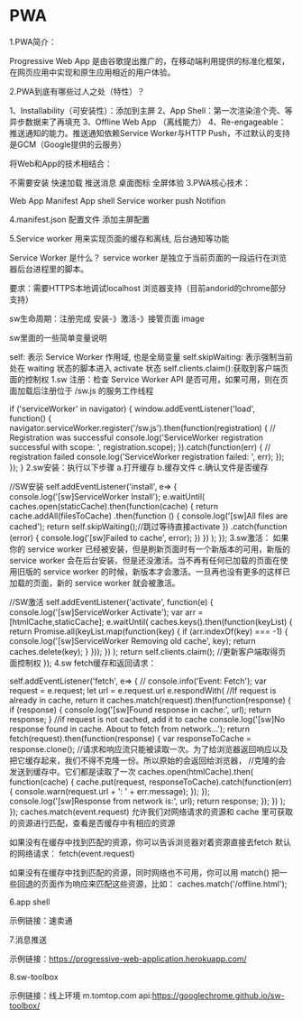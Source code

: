 # PWA
1.PWA简介：

Progressive Web App 是由谷歌提出推广的，在移动端利用提供的标准化框架，在网页应用中实现和原生应用相近的用户体验。

2.PWA到底有哪些过人之处（特性）？

1、Installability（可安装性）：添加到主屏
2、App Shell：第一次渲染渲个壳、等异步数据来了再填充
3、Offline Web App （离线能力）
4、Re-engageable：推送通知的能力。推送通知依赖Service Worker与HTTP Push，不过默认的支持是GCM（Google提供的云服务）

将Web和App的技术相结合：

 不需要安装
 快速加载
 推送消息
 桌面图标
 全屏体验
3.PWA核心技术：

Web App Manifest
App shell
Service worker
push Notifion

4.manifest.json 配置文件 添加主屏配置

<link rel="manifest" href="/manifest.json">

5.Service worker 用来实现页面的缓存和离线, 后台通知等功能

Service Worker 是什么？ service worker 是独立于当前页面的一段运行在浏览器后台进程里的脚本。

要求：需要HTTPS本地调试localhost 浏览器支持（目前andorid的chrome部分支持）

sw生命周期：注册完成 安装-》激活-》接管页面 image

sw里面的一些简单变量说明

self: 表示 Service Worker 作用域, 也是全局变量
self.skipWaiting: 表示强制当前处在 waiting 状态的脚本进入 activate 状态
self.clients.claim():获取到客户端页面的控制权
1.sw 注册：检查 Service Worker API 是否可用，如果可用，则在页面加载后注册位于 /sw.js 的服务工作线程

if ('serviceWorker' in navigator) {
  window.addEventListener('load', function() {
    navigator.serviceWorker.register('/sw.js').then(function(registration) {
      // Registration was successful
      console.log('ServiceWorker registration successful with scope: ', registration.scope);
    }).catch(function(err) {
      // registration failed 
      console.log('ServiceWorker registration failed: ', err);
    });
  });
}
2.sw安装：执行以下步骤
a.打开缓存
b.缓存文件
c.确认文件是否缓存

//SW安装
self.addEventListener('install', e=> {
  console.log('[sw]ServiceWorker Install');
  e.waitUntil(
    caches.open(staticCache).then(function(cache) {
      return cache.addAll(filesToCache)
      .then(function () {
        console.log('[sw]All files are cached');
        return self.skipWaiting();//跳过等待直接activate
      })
      .catch(function (error) {
        console.log('[sw]Failed to cache', error);
      })
    })
  );
});
3.sw激活： 如果你的 service worker 已经被安装，但是刷新页面时有一个新版本的可用，新版的 service worker 会在后台安装，但是还没激活。当不再有任何已加载的页面在使用旧版的 service worker 的时候，新版本才会激活。一旦再也没有更多的这样已加载的页面，新的 service worker 就会被激活。

//SW激活
self.addEventListener('activate', function(e) {
  console.log('[sw]ServiceWorker Activate');
  var arr = [htmlCache,staticCache];
  e.waitUntil(
    caches.keys().then(function(keyList) {
      return Promise.all(keyList.map(function(key) {
        if (arr.indexOf(key) === -1) {
          console.log('[sw]ServiceWorker Removing old cache', key);
          return caches.delete(key);
        }
      }));
    })
  );
  return self.clients.claim();  //更新客户端取得页面控制权
});
4.sw fetch缓存和返回请求：

self.addEventListener('fetch', e=> {
  // console.info('Event: Fetch');
  var request = e.request;
  let url = e.request.url
  e.respondWith(
    //If request is already in cache, return it
    caches.match(request).then(function(response) {
      if (response) {
        console.log('[sw]Found response in cache:', url);
        return response;
      }
      //if request is not cached, add it to cache
      console.log('[sw]No response found in cache. About to fetch from network...');
      return fetch(request).then(function(response) {
        var responseToCache = response.clone();
        //请求和响应流只能被读取一次。为了给浏览器返回响应以及把它缓存起来，我们不得不克隆一份。所以原始的会返回给浏览器，
        //克隆的会发送到缓存中。它们都是读取了一次
        caches.open(htmlCache).then(
          function(cache) {
            cache.put(request, responseToCache).catch(function(err) {
              console.warn(request.url + ': ' + err.message);
            });
          });
        console.log('[sw]Response from network is:', url);
        return response;
      });
    })
  );
});
caches.match(event.request) 允许我们对网络请求的资源和 cache 里可获取的资源进行匹配，查看是否缓存中有相应的资源

如果没有在缓存中找到匹配的资源，你可以告诉浏览器对着资源直接去fetch 默认的网络请求： fetch(event.request)

如果没有在缓存中找到匹配的资源，同时网络也不可用，你可以用 match() 把一些回退的页面作为响应来匹配这些资源，比如： caches.match('/offline.html');

6.app shell

示例链接：速卖通

7.消息推送

示例链接：https://progressive-web-application.herokuapp.com/

8.sw-toolbox

示例链接：线上环境 m.tomtop.com
api:https://googlechrome.github.io/sw-toolbox/
